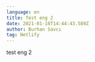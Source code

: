 ```yaml
---
language: en
title: Test eng 2
date: 2021-01-16T14:44:43.589Z
author: Burhan Savcı
tag: Netlify
---
```

test eng 2